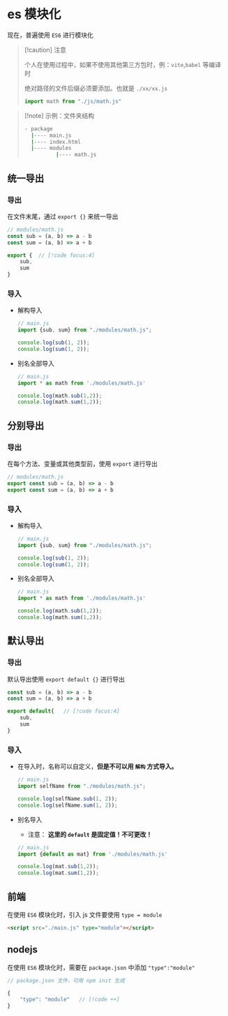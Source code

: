 # es 模块化



现在，普遍使用 `ES6` 进行模块化

> [!caution] 注意
>
> 个人在使用过程中，如果不使用其他第三方包时，例：`vite`,`babel` 等编译时
>
> 绝对路径的文件后缀必须要添加。也就是 `./xx/xx.js`
>
> ``` javascript
> import math from "./js/math.js"
> ```
>



> [!note] 示例：文件夹结构
>
> ``` bash
> - package
> 	|---- main.js
> 	|---- index.html
> 	|---- modules
> 			|---- math.js
> ```

## 统一导出

### 导出

在文件末尾，通过 `export {}` 来统一导出

``` javascript
// modules/math.js
const sub = (a, b) => a - b
const sum = (a, b) => a + b

export {  // [!code focus:4]
    sub,
    sum
}
```

### 导入

- 解构导入

  ``` javascript {2}
  // main.js
  import {sub, sum} from "./modules/math.js";
  
  console.log(sub(1, 2));
  console.log(sum(1, 2)); 
  ```

- 别名全部导入

  ``` javascript {2}
  // main.js
  import * as math from './modules/math.js'
  
  console.log(math.sub(1,2));
  console.log(math.sum(1,2));

## 分别导出

### 导出

在每个方法、变量或其他类型前，使用 `export` 进行导出

``` javascript
// modules/math.js
export const sub = (a, b) => a - b
export const sum = (a, b) => a + b
```

### 导入

- 解构导入

  ``` javascript {2}
  // main.js
  import {sub, sum} from "./modules/math.js";
  
  console.log(sub(1, 2));
  console.log(sum(1, 2));  
  ```

- 别名全部导入

  ``` javascript {2}
  // main.js
  import * as math from './modules/math.js'
  
  console.log(math.sub(1,2));
  console.log(math.sum(1,2));
  ```

  

## 默认导出

### 导出

默认导出使用 `export default {}` 进行导出

``` javascript
const sub = (a, b) => a - b
const sum = (a, b) => a + b

export default{   // [!code focus:4]
    sub,
    sum
}
```

### 导入

- 在导入时，名称可以自定义，**但是不可以用 `解构` 方式导入。**

  ``` javascript {2}
  // main.js
  import selfName from "./modules/math.js";
  
  console.log(selfName.sub(1, 2));
  console.log(selfName.sum(1, 2)); 
  ```

- 别名导入

  - 注意： **这里的 `default` 是固定值！不可更改！**

  ``` javascript {2}
  // main.js
  import {default as mat} from './modules/math.js'
  
  console.log(mat.sub(1,2));
  console.log(mat.sum(1,2));
  ```

  

## 前端

在使用 `ES6` 模块化时，引入 js 文件要使用 `type = module`

```html
<script src="./main.js" type="module"></script>
```



## nodejs

在使用 `ES6` 模块化时，需要在 `package.json` 中添加 `"type":"module"`

``` javascript
// package.json 文件，可用 npm init 生成

{
    "type": "module"   // [!code ++]
}
```